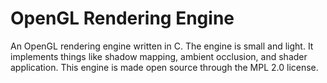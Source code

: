 # OpenGL Rendering Engine 

An OpenGL rendering engine written in C. 
The engine is small and light. 
It implements things like shadow mapping, ambient occlusion, and shader application.
This engine is made open source through the MPL 2.0 license.
